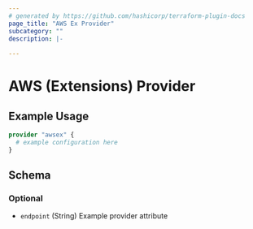 ```yaml
---
# generated by https://github.com/hashicorp/terraform-plugin-docs
page_title: "AWS Ex Provider"
subcategory: ""
description: |-
  
---
```


# AWS (Extensions) Provider



## Example Usage

```terraform
provider "awsex" {
  # example configuration here
}
```

<!-- schema generated by tfplugindocs -->
## Schema

### Optional

- `endpoint` (String) Example provider attribute
